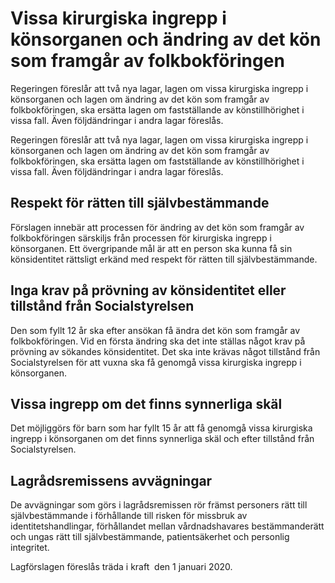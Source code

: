 # Vissa kirurgiska ingrepp i könsorganen och ändring av det kön som framgår av folkbokföringen

Regeringen föreslår att två nya lagar, lagen om vissa kirurgiska ingrepp i könsorganen och lagen om ändring av det kön som framgår av folkbokföringen, ska ersätta lagen om fastställande av könstillhörighet i vissa fall. Även följdändringar i andra lagar föreslås.

Regeringen föreslår att två nya lagar, lagen om vissa kirurgiska ingrepp i könsorganen och lagen om ändring av det kön som framgår av folkbokföringen, ska ersätta lagen om fastställande av könstillhörighet i vissa fall. Även följdändringar i andra lagar föreslås.

## Respekt för rätten till självbestämmande

Förslagen innebär att processen för ändring av det kön som framgår av folkbokföringen särskiljs från processen för kirurgiska ingrepp i könsorganen. Ett övergripande mål är att en person ska kunna få sin könsidentitet rättsligt erkänd med respekt för rätten till självbestämmande.

## Inga krav på prövning av könsidentitet eller tillstånd från Socialstyrelsen

Den som fyllt 12 år ska efter ansökan få ändra det kön som framgår av folkbokföringen. Vid en första ändring ska det inte ställas något krav på prövning av sökandes könsidentitet.
Det ska inte krävas något tillstånd från Socialstyrelsen för att vuxna ska få genomgå vissa kirurgiska ingrepp i könsorganen.

## Vissa ingrepp om det finns synnerliga skäl

Det möjliggörs för barn som har fyllt 15 år att få genomgå vissa kirurgiska ingrepp i könsorganen om det finns synnerliga skäl och efter tillstånd från Socialstyrelsen.

## Lagrådsremissens avvägningar

De avvägningar som görs i lagrådsremissen rör främst personers rätt till självbestämmande i förhållande till risken för missbruk av identitetshandlingar, förhållandet mellan vårdnadshavares bestämmanderätt och ungas rätt till självbestämmande, patientsäkerhet och personlig integritet.

Lagförslagen föreslås träda i kraft  den 1 januari 2020.
